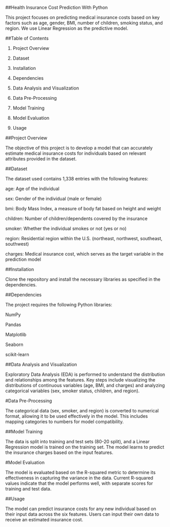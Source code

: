 ##Health Insurance Cost Prediction With Python

This project focuses on predicting medical insurance costs based on key factors such as age, gender, BMI, number of children, smoking status, and region. We use Linear Regression as the predictive model.

##Table of Contents

1. Project Overview


2. Dataset


3. Installation


4. Dependencies


5. Data Analysis and Visualization


6. Data Pre-Processing


7. Model Training


8. Model Evaluation


9. Usage


##Project Overview

The objective of this project is to develop a model that can accurately estimate medical insurance costs for individuals based on relevant attributes provided in the dataset.

##Dataset

The dataset used contains 1,338 entries with the following features:

age: Age of the individual

sex: Gender of the individual (male or female)

bmi: Body Mass Index, a measure of body fat based on height and weight

children: Number of children/dependents covered by the insurance

smoker: Whether the individual smokes or not (yes or no)

region: Residential region within the U.S. (northeast, northwest, southeast, southwest)

charges: Medical insurance cost, which serves as the target variable in the prediction model


##Installation

Clone the repository and install the necessary libraries as specified in the dependencies.

##Dependencies

The project requires the following Python libraries:

NumPy

Pandas

Matplotlib

Seaborn

scikit-learn


##Data Analysis and Visualization

Exploratory Data Analysis (EDA) is performed to understand the distribution and relationships among the features. Key steps include visualizing the distributions of continuous variables (age, BMI, and charges) and analyzing categorical variables (sex, smoker status, children, and region).

#Data Pre-Processing

The categorical data (sex, smoker, and region) is converted to numerical format, allowing it to be used effectively in the model. This includes mapping categories to numbers for model compatibility.

##Model Training

The data is split into training and test sets (80-20 split), and a Linear Regression model is trained on the training set. The model learns to predict the insurance charges based on the input features.

#Model Evaluation

The model is evaluated based on the R-squared metric to determine its effectiveness in capturing the variance in the data. Current R-squared values indicate that the model performs well, with separate scores for training and test data.

##Usage

The model can predict insurance costs for any new individual based on their input data across the six features. Users can input their own data to receive an estimated insurance cost.





